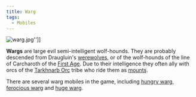 ```yaml
---
title: Warg
tags:
  - Mobiles
---
```

![](warg.jpg "warg.jpg")''\]\]

**Wargs** are large evil semi-intelligent wolf-hounds. They are probably
descended from Draugluin's [werewolves](werewolf "wikilink"), or of the
wolf-hounds of the line of Carcharoth of the [First
Age](First_Age "wikilink"). Due to their intelligence they often ally
with orcs of the [Tarkhnarb Orc](Tarkhnarb_Orc "wikilink") tribe who
ride them as [mounts](mount "wikilink").

There are several warg mobiles in the game, including [hungry
warg](hungry_warg "wikilink"), [ferocious
warg](ferocious_warg "wikilink") and [huge warg](huge_warg "wikilink").
